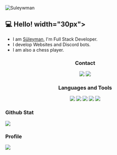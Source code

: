 <p align="left"> <img src="https://komarev.com/ghpvc/?username=sTheHunter&label=Profile%20views&color=9f9f9f&style=flat" alt="Suleywman" /> </p>

## 💻 Hello! width="30px">
- I am [Süleyman](https://discord.com/users/512316280129323022), I'm Full Stack Developer.
- I develop Websites and Discord bots.
- I am also a chess player.

<div align="center">
<h3>Contact</h3>
<a href="https://discord.com/users/512316280129323022" target"blank_"><img src="https://img.shields.io/badge/discord%20-111111.svg?&style=for-the-badge&logo=discord&logoColor=white"></a>
<a href="https://twitter.com/suleywman" target"blank_"><img src="https://img.shields.io/badge/Twitter%20-111111.svg?&style=for-the-badge&logo=Twitter&logoColor=white"></a>
</div>


<div align="center">
<h3>Languages and Tools</h3>
<img src="https://img.shields.io/badge/JavaScript%20-111111.svg?&style=for-the-badge&logo=JavaScript&logoColor=white">
<img src="https://img.shields.io/badge/Node.js%20-111111.svg?&style=for-the-badge&logo=Node.js&logoColor=white">
<img src="https://img.shields.io/badge/Python%20-111111.svg?&style=for-the-badge&logo=Python&logoColor=white">
<img src="https://img.shields.io/badge/HTML5%20-111111.svg?&style=for-the-badge&logo=HTML5&logoColor=white">
<img src="https://img.shields.io/badge/CSS%20-111111.svg?&style=for-the-badge&logo=CSS3&logoColor=white">
</div>


<div>
<h3>Github Stat</h3>
   <a href="https://github.com/suleywman" target="_blank">
      <img src="https://github-readme-stats.vercel.app/api/?username=suleywman&show_icons=true&title_color=fff&icon_color=79ff97&text_color=9f9f9f&bg_color=151515">
   </a>
</div>

<div>
<h3>Profile</h3>
   <a href="https://discord.com/users/512316280129323022" target="_blank">
      <img src="https://lanyard-profile-readme.vercel.app/api/512316280129323022">
   </a>
</div>
